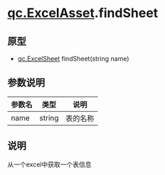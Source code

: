 # [qc.ExcelAsset](ExcelAsset.md).findSheet

## 原型
* [qc.ExcelSheet](ExcelSheet.md) findSheet(string name)

## 参数说明
| 参数名 | 类型 | 说明 |
| ------------- | ------------- | -------------|
| name | string | 表的名称 |

## 说明
从一个excel中获取一个表信息
